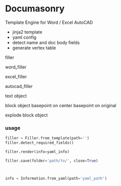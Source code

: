 ﻿





# Documasonry

Template Engine for Word / Excel AutoCAD

- jinja2 template
- yaml config
- detect name and doc body fields
- generate vertex table







filler



word_filler

excel_filler

autocad_filler

  text object

  block object basepoint on center basepoint on original

  explode block object



### usage

``` python
filler = Filler.from_template(path='')
filler.detect_required_fields()

filler.render(info=yaml_info)

filler.save(folder='path/to/', close=True)



info = Information.from_yaml(path='yaml_path')


```